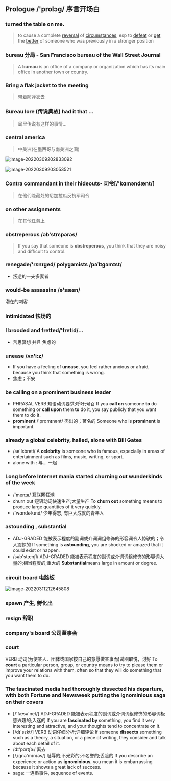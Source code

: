 ##  Prologue /'prolɔɡ/ 序言开场白

### turned the table on me.

> to cause a complete [reversal](https://www.collinsdictionary.com/zh/dictionary/english/reversal) of [circumstances](https://www.collinsdictionary.com/zh/dictionary/english/circumstance), esp to [defeat](https://www.collinsdictionary.com/zh/dictionary/english/defeat) or [get](https://www.collinsdictionary.com/zh/dictionary/english/get) the [better](https://www.collinsdictionary.com/zh/dictionary/english/better) of someone who was previously in a stronger position

### bureau 分局 - San Francisco bureau of the Wall Street Journal

> A **bureau** is an office of a company or organization which has its main office in another town or country.

### Bring a flak jacket to the meeting 

> 带着防弹衣去

### Bureau lore (传说典故) had it that …

> 局里传说有这样的事情… 

### central america

>  中美洲(在墨西哥与南美洲之间)

<img src="http://bucket-picbed.oss-cn-shanghai.aliyuncs.com/img/image-20220309202833092.png" alt="image-20220309202833092" style="zoom:100%;" />

![image-20220309203053521](http://bucket-picbed.oss-cn-shanghai.aliyuncs.com/img/image-20220309203053521.png)

### Contra commandant in their hideouts- 司令[/'kɑməndænt/]

> 在他们隐藏处的尼加拉瓜反抗军司令

### on other assignments

> 在其他任务上

### obstreperous /əb'strɛpərəs/

> If you say that someone is **obstreperous**, you think that they are noisy and difficult to control.



### renegade/'rɛnɪɡed/ polygamists  /pəˈlɪɡəmɪst/

- 叛逆的一夫多妻者

### would-be assassins /ə'sæsn/

潜在的刺客



### intimidated 怯场的



### I brooded and fretted/'fretid/…

- 苦思冥想 并且 焦虑的



### unease /ʌn'i:z/

- If you have a feeling of **unease**, you feel rather anxious or afraid, because you think that something is wrong.
- 焦虑；不安



### be calling on  a prominent business leader

- PHRASAL VERB 短语动词要求;呼吁;号召 If you **call on** someone **to** do something or **call upon** them **to** do it, you say publicly that you want them to do it.
- **prominent** /'prɑmɪnənt/  杰出的；著名的 Someone who is **prominent** is important.



### already a global celebrity, hailed, alone with Bill Gates

- /sə'lɛbrəti/  A **celebrity** is someone who is famous, especially in areas of entertainment such as films, music, writing, or sport.
- alone with : 与… 一起

### Long before Internet mania started churning out wunderkinds of the week

- /'menɪə/ 互联网狂潮
- churn out 短语动词快速生产;大量生产 To **churn out** something means to produce large quantities of it very quickly.
- /'wʊndɚkɪnd/ 少年得志, 有巨大成就的青年人

### astounding , substantial

- ADJ-GRADED 能被表示程度的副词或介词词组修饰的形容词令人惊骇的；令人震惊的 If something is **astounding**, you are shocked or amazed that it could exist or happen.
- /səb'stænʃl/ ADJ-GRADED 能被表示程度的副词或介词词组修饰的形容词大量的;相当程度的;重大的 **Substantial**means large in amount or degree.

### circuit board 电路板

![image-20220311212645808](http://bucket-picbed.oss-cn-shanghai.aliyuncs.com/img/image-20220311212645808.png)

### spawn 产生, 孵化出

### resign 辞职

### company's board 公司董事会



### court

VERB 动词(为使某人、团体或国家按自己的意愿做某事而)试图取悦，讨好 To **court** a particular person, group, or country means to try to please them or improve your relations with them, often so that they will do something that you want them to do.



### The fascinated media had thoroughly dissected his departure,  with both Fortune and Newsweek putting the ignominious saga on their covers

- [/'fæsə'net/] ADJ-GRADED 能被表示程度的副词或介词词组修饰的形容词极感兴趣的;入迷的 If you are **fascinated by** something, you find it very interesting and attractive, and your thoughts tend to concentrate on it.
- [/dɪ'sɛkt/] VERB 动词仔细分析;详细评论 If someone **dissects** something such as a theory, a situation, or a piece of writing, they consider and talk about each detail of it. 
- /dɪ'pɑrtʃɚ/ 离去
- [/ˌɪɡnə'mɪnɪəs/] 耻辱的;不光彩的;不名誉的;丢脸的 If you describe an experience or action as **ignominious**, you mean it is embarrassing because it shows a great lack of success.
- saga: 一连串事件,  sequence of events.

